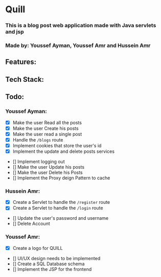 # Quill
### This is a blog post web application made with Java servlets and jsp
### Made by: Youssef Ayman, Youssef Amr and Hussein Amr

## Features:


## Tech Stack:


## Todo:


###  Youssef Ayman:
 - [x] Make the user Read all the posts
 - [x] Make the user Create his posts
 - [x] Make the user read a single post
 - [x] Handle the `/blogs` route
 - [x] Implement cookies that store the user's id
 - [x] Implement the update and delete posts services
 - [] Implement logging out
 - [] Make the user Update his posts
 - [] Make the user Delete his Posts
 - [] Implement the Proxy deign Pattern to cache

### Hussein Amr:
- [x] Create a Servlet to handle the `/register` route
- [x] Create a Servlet to handle the `/login` route
- [] Update the user's password and username
- [] Delete Account


### Youssef Amr:
- [x] Create a logo for QUILL
- [] UI/UX design needs to be implemented
- [] Create a SQL Database schema
- [] Implement the JSP for the frontend
